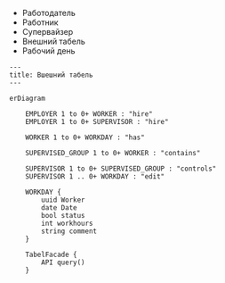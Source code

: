 
- Работодатель
- Работник
- Супервайзер
- Внешний табель
- Рабочий день






```mermaid
---
title: Вшешний табель
---

erDiagram

    EMPLOYER 1 to 0+ WORKER : "hire"
    EMPLOYER 1 to 0+ SUPERVISOR : "hire"

    WORKER 1 to 0+ WORKDAY : "has"

    SUPERVISED_GROUP 1 to 0+ WORKER : "contains"

    SUPERVISOR 1 to 0+ SUPERVISED_GROUP : "controls"
    SUPERVISOR 1 .. 0+ WORKDAY : "edit"

    WORKDAY {
        uuid Worker
        date Date
        bool status
        int workhours
        string comment
    }

    TabelFacade {
        API query()
    }

```


